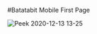 #Batatabit Mobile First Page




![Peek 2020-12-13 13-25](https://user-images.githubusercontent.com/57972305/102021635-b8a8b000-3d46-11eb-8cec-9698aeb8e970.gif)

